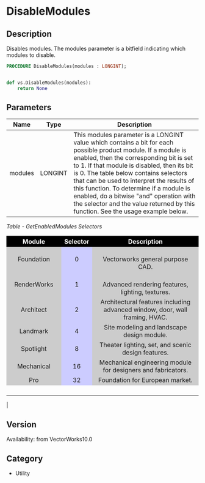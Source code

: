 # DisableModules

## Description
Disables modules.  The modules parameter is a bitfield indicating which modules to disable.

```pascal
PROCEDURE DisableModules(modules : LONGINT);
```

```python

def vs.DisableModules(modules):
    return None
```

## Parameters
|Name|Type|Description|
|---|---|---|
|modules|LONGINT|This modules parameter is a LONGINT value which contains a bit for each possible product module.  If a module is enabled, then the corresponding bit is set to 1.  If that module is disabled, then its bit is 0.  The table below contains selectors that can be used to interpret the results of this function.  To determine if a module is enabled, do a bitwise &quot;and&quot; operation with the selector and the value returned by this function.  See the usage example below.

<I>Table - GetEnabledModules Selectors</I><P>
<CENTER>
<TABLE BORDER=0 ALIGN=CENTER CELLSPACING=1 CELLPADDING=3>
  <TR BGCOLOR=#000000> 
	<TH WIDTH=133> <CENTER>
		<FONT COLOR=#FFFFFF> Module </FONT> </CENTER></TH>
	<TH WIDTH=48> <CENTER>
		<FONT COLOR=#FFFFFF> Selector </FONT> </CENTER></TH>
	<TH WIDTH=297> <CENTER>
		<FONT COLOR=#FFFFFF> Description </FONT> </CENTER></TH>
  </TR>
  <TR> 
	<TD WIDTH=133 BGCOLOR=#CCCCCC> <CENTER>
		Foundation  </CENTER></TD>
	<TD WIDTH=48 BGCOLOR=#CCCCFF> <CENTER>
		0  </CENTER></TD>
	<TD WIDTH=297 BGCOLOR=#CCCCCC>&nbsp; <CENTER>
		Vectorworks general purpose CAD.  </CENTER></TD>
  </TR>
  <TR> 
	<TD WIDTH=133 BGCOLOR=#CCCCCC> <CENTER>
		RenderWorks  </CENTER></TD>
	<TD WIDTH=48 BGCOLOR=#CCCCFF> <CENTER>
		1  </CENTER></TD>
	<TD WIDTH=297 BGCOLOR=#CCCCCC>&nbsp; <CENTER>
		Advanced rendering features, lighting, textures.  </CENTER></TD>
  </TR>
  <TR> 
	<TD WIDTH=133 BGCOLOR=#CCCCCC> <CENTER>
		Architect  </CENTER></TD>
	<TD WIDTH=48 BGCOLOR=#CCCCFF> <CENTER>
		2  </CENTER></TD>
	<TD WIDTH=297 BGCOLOR=#CCCCCC> <CENTER>
		Architectural features including advanced window, door, wall framing, 
		HVAC. </CENTER></TD>
  </TR>
  <TR> 
	<TD WIDTH=133 BGCOLOR=#CCCCCC> <CENTER>
		Landmark  </CENTER></TD>
	<TD WIDTH=48 BGCOLOR=#CCCCFF> <CENTER>
		4  </CENTER></TD>
	<TD WIDTH=297 BGCOLOR=#CCCCCC> <CENTER>
		Site modeling and landscape design module. </CENTER></TD>
  </TR>
  <TR> 
	<TD WIDTH=133 BGCOLOR=#CCCCCC> <CENTER>
		Spotlight  </CENTER></TD>
	<TD WIDTH=48 BGCOLOR=#CCCCFF> <CENTER>
		8  </CENTER></TD>
	<TD WIDTH=297 BGCOLOR=#CCCCCC> <CENTER>
		Theater lighting, set, and scenic design features.  </CENTER></TD>
  </TR>
  <TR> 
	<TD WIDTH=133 BGCOLOR=#CCCCCC> <CENTER>
		Mechanical  </CENTER></TD>
	<TD WIDTH=48 BGCOLOR=#CCCCFF> <CENTER>
		16  </CENTER></TD>
	<TD WIDTH=297 BGCOLOR=#CCCCCC> <CENTER>
		Mechanical engineering module for designers and fabricators. 
	  </CENTER></TD>
  </TR>
  <TR> 
	<TD WIDTH=133 BGCOLOR=#CCCCCC> <CENTER>
		Pro  </CENTER></TD>
	<TD WIDTH=48 BGCOLOR=#CCCCFF> <CENTER>
		32  </CENTER></TD>
	<TD WIDTH=297 BGCOLOR=#CCCCCC> <CENTER>
		Foundation for European market. </CENTER></TD>
  </TR>
  <TR> 
	<TD WIDTH=133>&nbsp; </TD>
	<TD WIDTH=48>&nbsp; </TD>
	<TD WIDTH=297>&nbsp; </TD>
  </TR>
</TABLE>
</CENTER>|

## Version
Availability: from VectorWorks10.0
## Category
* Utility

